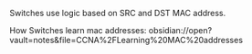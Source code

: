 Switches use logic based on SRC and DST MAC address.


How Switches learn mac addresses:
obsidian://open?vault=notes&file=CCNA%2FLearning%20MAC%20addresses